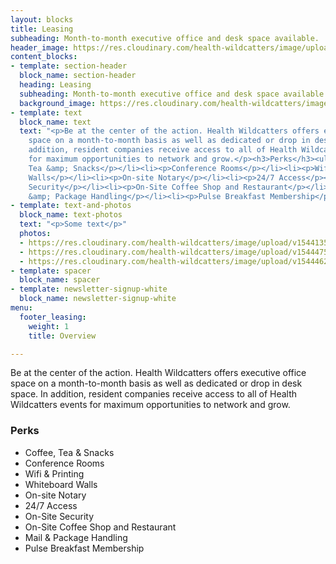 ```yaml
---
layout: blocks
title: Leasing
subheading: Month-to-month executive office and desk space available.
header_image: https://res.cloudinary.com/health-wildcatters/image/upload/v1544475187/Leasing%20Banner.jpg
content_blocks:
- template: section-header
  block_name: section-header
  heading: Leasing
  subheading: Month-to-month executive office and desk space available.
  background_image: https://res.cloudinary.com/health-wildcatters/image/upload/v1544475187/Leasing%20Banner.jpg
- template: text
  block_name: text
  text: "<p>Be at the center of the action. Health Wildcatters offers executive office
    space on a month-to-month basis as well as dedicated or drop in desk space. In
    addition, resident companies receive access to all of Health Wildcatters events
    for maximum opportunities to network and grow.</p><h3>Perks</h3><ul><li><p>Coffee,
    Tea &amp; Snacks</p></li><li><p>Conference Rooms</p></li><li><p>Wifi &amp; Printing</p></li><li><p>Whiteboard
    Walls</p></li><li><p>On-site Notary</p></li><li><p>24/7 Access</p></li><li><p>On-Site
    Security</p></li><li><p>On-Site Coffee Shop and Restaurant</p></li><li><p>Mail
    &amp; Package Handling</p></li><li><p>Pulse Breakfast Membership</p></li></ul>"
- template: text-and-photos
  block_name: text-photos
  text: "<p>Some text</p>"
  photos:
  - https://res.cloudinary.com/health-wildcatters/image/upload/v1544135601/IMG_0081%20EDITED.jpg
  - https://res.cloudinary.com/health-wildcatters/image/upload/v1544475187/Leasing%20Banner.jpg
  - https://res.cloudinary.com/health-wildcatters/image/upload/v1544462470/Website%20hero%20banner%201%20%282%29.jpg
- template: spacer
  block_name: spacer
- template: newsletter-signup-white
  block_name: newsletter-signup-white
menu:
  footer_leasing:
    weight: 1
    title: Overview

---
```

Be at the center of the action. Health Wildcatters offers executive office space on a month-to-month basis as well as dedicated or drop in desk space. In addition, resident companies receive access to all of Health Wildcatters events for maximum opportunities to network and grow.

### Perks

* Coffee, Tea & Snacks
* Conference Rooms
* Wifi & Printing
* Whiteboard Walls
* On-site Notary
* 24/7 Access
* On-Site Security
* On-Site Coffee Shop and Restaurant
* Mail & Package Handling
* Pulse Breakfast Membership